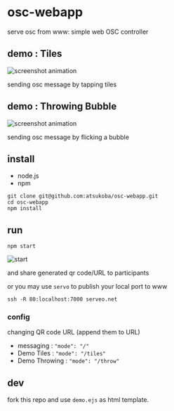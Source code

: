 # osc-webapp

serve osc from www: simple web OSC controller

## demo : Tiles

![screenshot animation](https://i.gyazo.com/6743bcefe33625d949fd7f1b9ced35a6.gif)

sending osc message by tapping tiles

## demo : Throwing Bubble

![screenshot animation](https://i.gyazo.com/73f170317f31971bd4da5a8680f6634a.gif)

sending osc message by flicking a bubble

## install

- node.js
- npm

```shell
git clone git@github.com:atsukoba/osc-webapp.git
cd osc-webapp
npm install
```

## run

```shell
npm start
```

![start](https://i.gyazo.com/44da68d9ae9357df23a4476ae12fd504.gif)

and share generated qr code/URL to participants

or you may use `servo` to publish your local port to www

```shell
ssh -R 80:localhost:7000 serveo.net
```

### config

changing QR code URL (append them to URL)

- messaging : `"mode": "/"`
- Demo Tiles : `"mode": "/tiles"`
- Demo Throwing : `"mode": "/throw"`

## dev

fork this repo and use `demo.ejs` as html template.
